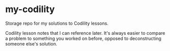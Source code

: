 # my-codility
Storage repo for my solutions to Codility lessons.

Codility lesson notes that I can reference later. 
It's always easier to compare a problem to something you worked on before, opposed to deconstructing someone else's solution.
